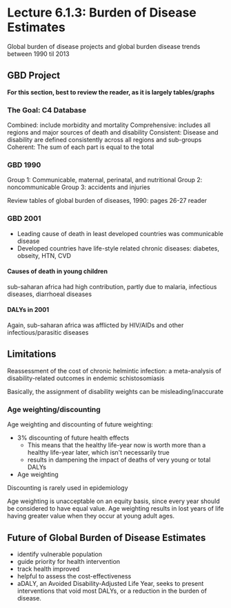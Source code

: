 # Lecture 6.1.3: Burden of Disease Estimates

Global burden of disease projects and global burden disease trends between 1990 til 2013

## GBD Project

**For this section, best to review the reader, as it is largely tables/graphs**

### The Goal: C4 Database

Combined: include morbidity and mortality
Comprehensive: includes all regions and major sources of death and disability
Consistent: Disease and disability are defined consistently across all regions and sub-groups
Coherent: The sum of each part is equal to the total

### GBD 1990

Group 1: Communicable, maternal, perinatal, and nutritional
Group 2: noncommunicable
Group 3: accidents and injuries

Review tables of global burden of diseases, 1990: pages 26-27 reader

### GBD 2001

- Leading cause of death in least developed countries was communicable disease
- Developed countries have life-style related chronic diseases: diabetes, obseity, HTN, CVD

#### Causes of death in young children

sub-saharan africa had high contribution, partly due to malaria, infectious diseases, diarrhoeal diseases

#### DALYs in 2001

Again, sub-saharan africa was afflicted by HIV/AIDs and other infectious/parasitic diseases

## Limitations

Reassessment of the cost of chronic helmintic infection: a meta-analysis of disability-related outcomes in endemic schistosomiasis

Basically, the assignment of disability weights can be misleading/inaccurate

### Age weighting/discounting

Age weighting and discounting of future weighting:

- 3% discounting of future health effects
  - This means that the healthy life-year now is worth more than a healthy life-year later, which isn't necessarily true
  - results in dampening the impact of deaths of very young or total DALYs
- Age weighting

Discounting is rarely used in epidemiology

Age weighting is unacceptable on an equity basis, since every year should be considered to have equal value. Age weighting results in lost years of life having greater value when they occur at young adult ages.

## Future of Global Burden of Disease Estimates

- identify vulnerable population
- guide priority for health intervention
- track health improved
- helpful to assess the cost-effectiveness
- aDALY, an Avoided Disability-Adjusted Life Year, seeks to present interventions that void most DALYs, or a reduction in the burden of disease.